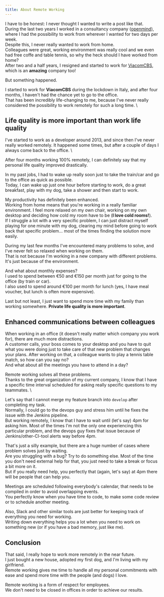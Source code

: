 ```yaml
---
title: About Remote Working
---
```


I have to be honest: I never thought I wanted to write a post like that. \
During the last two years I worked in a consultancy company ([openmind](http://openmindonline.it)), where I had the possibility to work from wherever I wanted for two days per week. \
Despite this, I never really wanted to work from home. \
Colleagues were great, working environment was really cool and we even had free coffe and table tennis, so why the heck should I have worked from home? \
After two and a half years, I resigned and started to work for [ViacomCBS](https://viacbs.com), which is an **amazing** company too!

But something happened.

I started to work for **ViacomCBS** during the lockdown in Italy, and after four months, I haven't had the chance yet to go to the office. \
That has been incredibly life-changing to me, because I've never really considered the possibility to work remotely for such a long time. \

## Life quality is more important than work life quality
I've started to work as a developer around 2013, and since then I've never really worked remotely. It happened some times, but after a couple of days I always come back to the office. \

After four months working 100% remotely, I can definitely say that my personal life quality improved drastically.

In my past jobs, I had to wake up really soon just to take the train/car and go to the office as quick as possible. \
Today, I can wake up just one hour before starting to work, do a great breakfast, play with my dog, take a shower and then start to work.

My productivity has definitely been enhanced. \
Working from home means that you're working in a really familiar environment. I feel more relaxed on my own chair, working on my own desktop and deciding how cold my room have to be (**I love cold rooms!**). \
If I struggle a lot with a very specific problem, I can just distract myself playing for one minute with my dog, clearing my mind before going to work back that specific problem... most of the times finding the solution more easily.

During my last few months I've encountered many problems to solve, and I've never felt so relaxed when working on them. \
That is not because I'm working in a new company with different problems. It's just because of the environment.

And what about monthly expenses? \
I used to spend between €50 and €150 per month just for going to the office (by train or car). \
I also used to spend around €100 per month for lunch (yes, I have meal voucher, but lunch is often more expensive).

Last but not least, I just want to spend more time with my family than working somewhere. **Private life quality is more important**.

## Enhanced communications between colleagues
When working in an office (it doesn't really matter which company you work for), there are much more distractions. \
A customer calls, your boss comes to your desktop and you have to quit what you were doing just to take care of that new problem that changes your plans.
After working on that, a colleague wants to play a tennis table match, so how can you say no? \
And what about all the meetings you have to attend in a day?

Remote working solves all these problems. \
Thanks to the great organization of my current company, I know that I have a specific time interval scheduled for asking really specific questions to my teammates. \

Let's say that I cannot merge my feature branch into `develop` after completing my task. \
Normally, I could go to the devops guy and stress him until he fixes the issue with the Jenkins pipeline. \
But working remotely, I know that I have to wait until (let's say) 4pm for asking him. Most of the times I'm not the only one experiencing this particular problem, and the devops guy fixes that issue because of Jenkins/other-CI-tool alerts way before 4pm.

That's just a silly example, but there are a huge number of cases where problem solves just by waiting. \
Are you struggling with a bug? Try to do something else. Most of the time you don't need external help for that, you just need to take a break or focus a bit more on it. \
But if you really need help, you perfectly that (again, let's say) at 4pm there will be people that can help you.

Meetings are scheduled following everybody's calendar, that needs to be compiled in order to avoid overlapping events. \
You perfectly know when you have time to code, to make some code review or to schedule another meeting.

Also, Slack and other similar tools are just better for keeping track of everything you need for working. \
Writing down everything helps you a lot when you need to work on something new (or if you have a bad memory, just like me).

## Conclusion
That said, I really hope to work more remotely in the near future. \
I just bought a new house, adopted my first dog, and I'm living with my girlfriend. \
Remote working gives me time to handle all my personal commitments with ease and spend more time with the people (and dogs) I love.

Remote working is a form of respect for employees. \
We don't need to be closed in offices in order to achieve our results.